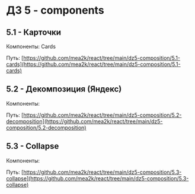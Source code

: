 # ДЗ 5 - components


## 5.1 - Карточки
Компоненты: Cards

Путь:
[https://github.com/mea2k/react/tree/main/dz5-composition/5.1-cards](https://github.com/mea2k/react/tree/main/dz5-composition/5.1-cards)

## 5.2 - Декомпозиция (Яндекс)
Компоненты:


Путь:
[https://github.com/mea2k/react/tree/main/dz5-composition/5.2-decomposition](https://github.com/mea2k/react/tree/main/dz5-composition/5.2-decomposition)


## 5.3 - Collapse
Компоненты:


Путь:
[https://github.com/mea2k/react/tree/main/dz5-composition/5.3-collapse](https://github.com/mea2k/react/tree/main/dz5-composition/5.3-collapse)
